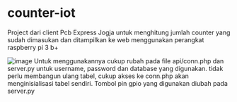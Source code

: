 # counter-iot
Project dari client Pcb Express Jogja untuk menghitung jumlah counter yang sudah dimasukan dan ditampilkan ke web menggunakan perangkat raspberry pi 3 b+

![image](https://user-images.githubusercontent.com/49330514/139034047-5c264b19-700f-47af-97c1-f9bc1fcdb683.png)
Untuk menggunakannya cukup rubah pada file api/conn.php dan server.py untuk username, password dan database yang digunakan. tidak perlu membangun ulang tabel, cukup akses ke conn.php akan menginisialisasi tabel sendiri. Tombol pin gpio yang digunakan diubah pada server.py
